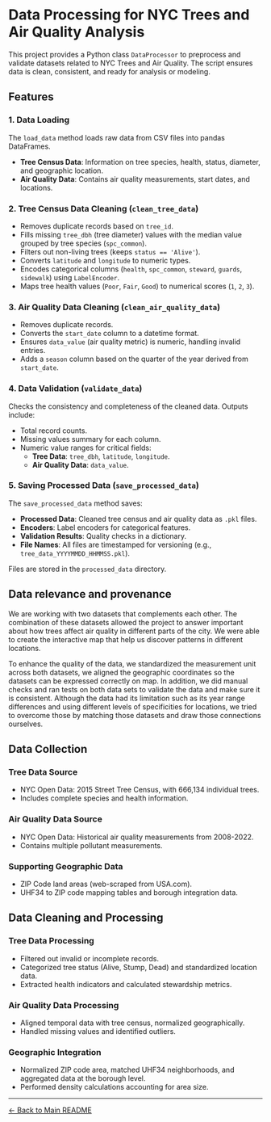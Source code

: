 # Data Processing for NYC Trees and Air Quality Analysis

This project provides a Python class `DataProcessor` to preprocess and validate datasets related to NYC Trees and Air Quality. The script ensures data is clean, consistent, and ready for analysis or modeling.

## Features

### 1. Data Loading
The `load_data` method loads raw data from CSV files into pandas DataFrames.
- **Tree Census Data**: Information on tree species, health, status, diameter, and geographic location.
- **Air Quality Data**: Contains air quality measurements, start dates, and locations.

### 2. Tree Census Data Cleaning (`clean_tree_data`)
- Removes duplicate records based on `tree_id`.
- Fills missing `tree_dbh` (tree diameter) values with the median value grouped by tree species (`spc_common`).
- Filters out non-living trees (keeps `status == 'Alive'`).
- Converts `latitude` and `longitude` to numeric types.
- Encodes categorical columns (`health`, `spc_common`, `steward`, `guards`, `sidewalk`) using `LabelEncoder`.
- Maps tree health values (`Poor`, `Fair`, `Good`) to numerical scores (`1`, `2`, `3`).

### 3. Air Quality Data Cleaning (`clean_air_quality_data`)
- Removes duplicate records.
- Converts the `start_date` column to a datetime format.
- Ensures `data_value` (air quality metric) is numeric, handling invalid entries.
- Adds a `season` column based on the quarter of the year derived from `start_date`.

### 4. Data Validation (`validate_data`)
Checks the consistency and completeness of the cleaned data. Outputs include:
- Total record counts.
- Missing values summary for each column.
- Numeric value ranges for critical fields:
  - **Tree Data**: `tree_dbh`, `latitude`, `longitude`.
  - **Air Quality Data**: `data_value`.

### 5. Saving Processed Data (`save_processed_data`)
The `save_processed_data` method saves:
- **Processed Data**: Cleaned tree census and air quality data as `.pkl` files.
- **Encoders**: Label encoders for categorical features.
- **Validation Results**: Quality checks in a dictionary.
- **File Names**: All files are timestamped for versioning (e.g., `tree_data_YYYYMMDD_HHMMSS.pkl`).

Files are stored in the `processed_data` directory.

## Data relevance and provenance

We are working with two datasets that complements each other. The combination of these datasets allowed the project to answer important about how trees affect air quality in different parts of the city. We were able to create the interactive map that help us discover patterns in different locations. 

To enhance the quality of the data, we standardized the measurement unit across both datasets, we aligned the geographic coordinates so the datasets can be expressed correctly on map. In addition, we did manual checks and ran tests on both data sets to validate the data and make sure it is consistent. Although the data had its limitation such as its year range differences and using different levels of specificities for locations, we tried to overcome those by matching those datasets and draw those connections ourselves.

## Data Collection

### Tree Data Source
- NYC Open Data: 2015 Street Tree Census, with 666,134 individual trees.
- Includes complete species and health information.

### Air Quality Data Source
- NYC Open Data: Historical air quality measurements from 2008-2022.
- Contains multiple pollutant measurements.

### Supporting Geographic Data
- ZIP Code land areas (web-scraped from USA.com).
- UHF34 to ZIP code mapping tables and borough integration data.

## Data Cleaning and Processing

### Tree Data Processing
- Filtered out invalid or incomplete records.
- Categorized tree status (Alive, Stump, Dead) and standardized location data.
- Extracted health indicators and calculated stewardship metrics.

### Air Quality Data Processing
- Aligned temporal data with tree census, normalized geographically.
- Handled missing values and identified outliers.

### Geographic Integration
- Normalized ZIP code area, matched UHF34 neighborhoods, and aggregated data at the borough level.
- Performed density calculations accounting for area size.

---
[← Back to Main README](../README.md)